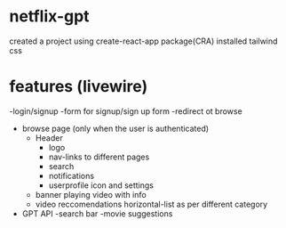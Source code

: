 # netflix-gpt

created a project using create-react-app package(CRA)
installed tailwind css

# features (livewire)
-login/signup
    -form for signup/sign up form 
    -redirect ot browse
- browse page (only when the user is authenticated)
    - Header  
        - logo
        - nav-links to different pages
        - search
        - notifications
        - userprofile icon and settings
    - banner playing video with info
    - video reccomendations horizontal-list as per different category
- GPT API 
    -search bar
    -movie suggestions
